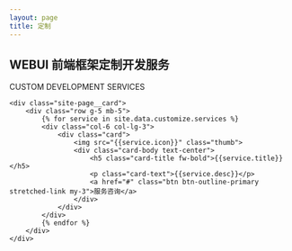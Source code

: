 ```yaml
---
layout: page
title: 定制
---
```

<div class="container">
    <div class="site-page__title">
        <h2>WEBUI 前端框架定制开发服务</h2>
        <p class="lead mt-3">CUSTOM DEVELOPMENT SERVICES</p>
    </div>

    <div class="site-page__card">
        <div class="row g-5 mb-5">
            {% for service in site.data.customize.services %}
            <div class="col-6 col-lg-3">
                <div class="card">
                    <img src="{{service.icon}}" class="thumb">
                    <div class="card-body text-center">
                        <h5 class="card-title fw-bold">{{service.title}}</h5>
                        <p class="card-text">{{service.desc}}</p>
                        <a href="#" class="btn btn-outline-primary stretched-link my-3">服务咨询</a>
                    </div>
                </div>
            </div>
            {% endfor %}
        </div>
    </div>
</div>
